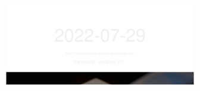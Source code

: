 <!-- [START DAILY SAYING] -->
<!-- Please keep comment here to allow auto update -->
<p align="center"><img src="assets/daily-saying/2022-07-29.svg"/></p>
<!-- [END DAILY SAYING] -->

<!-- <p align="center"><img alt="profile views" src="https://komarev.com/ghpvc/?username=bubkoo&color=brightgreen&style=flat-square&label=PROFILE+VIEWS" /></p> -->
